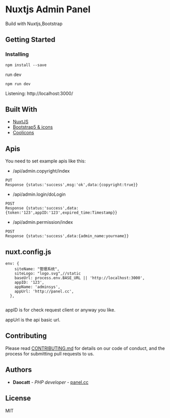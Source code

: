 # Nuxtjs Admin Panel

Build with Nuxtjs,Bootstrap


## Getting Started



### Installing



    npm install --save

run dev

    npm run dev

Listening: http://localhost:3000/


## Built With

  - [NuxtJS](https://nuxtjs.org/)
  - [Bootstrap5 & icons](https://getbootstrap.com/)
  - [Coolicons](https://coolicons.cool/)

## Apis

You need to set example apis like this:

* /api/admin.copyright/index

```
PUT
Response {status:'success',msg:'ok',data:{copyright:true}}
```
* /api/admin.login/doLogin

```
POST
Response {status:'success',data:{token:'123',appID:'123',expired_time:Timestamp}}
```
* /api/admin.permission/index

```
POST
Response {status:'success',data:{admin_name:yourname}}
```

## nuxt.config.js

```
env: {
    siteName: "管理系统",
    siteLogo: "logo.svg",//static
    baseUrl: process.env.BASE_URL || 'http://localhost:3000',
    appID: '123',
    appName: 'adminsys',
    appUrl: 'http://panel.cc',
  },
  
```

appID is for check request client or anyway you like.

appUrl is the api basic url.


## Contributing

Please read [CONTRIBUTING.md](CONTRIBUTING.md) for details on our code
of conduct, and the process for submitting pull requests to us.


## Authors

  - **Daocatt** - *PHP developer* -
    [panel.cc](https://panel.cc)


## License

MIT
